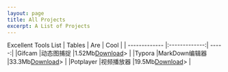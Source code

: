 ```yaml
---
layout: page
title: All Projects
excerpt: A List of Projects
---
```

Excellent Tools List
| Tables        | Are           | Cool  |
| ------------- |:-------------:| -----:|
|Gifcam         |动态图捕捉     |1.52Mb[Download](http://img.vinechen.com/GifCam.exe)>  |
|Typora         |MarkDown编辑器 |33.3Mb[Download](http://img.vinechen.com/typora-setup.exe)>  |
|Potplayer      |视频播放器     |19.5Mb[Download](http://potplayer.daum.net/?lang=zh_CN)>  |
